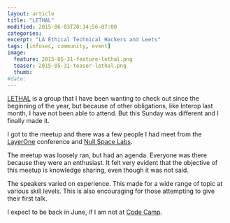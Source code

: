 ```yaml
---
layout: article
title: "LETHAL"
modified: 2015-06-03T20:34:56-07:00
categories: 
excerpt: "LA Ethical Technical Hackers and Leets"
tags: [infosec, community, event]
image:
  feature: 2015-05-31-feature-lethal.png
  teaser: 2015-05-31-teaser-lethal.png
  thumb:
#date:
---
```

[LETHAL](http://www.meetup.com/LETHAL/) is a group that I have been wanting to check out since the beginning of the year, but because of other obligations, like Interop last month, I have not been able to attend. But this Sunday was different and I finally made it.

I got to the meetup and there was a few people I had meet from the [LayerOne](/layerone_2015-05-24/) conference and [Null Space Labs](http://032.la/).

The meetup was loosely ran, but had an agenda. Everyone was there because they were an enthusiast. It felt very evident that the objective of this meetup is knowledge sharing, even though it was not said.

The speakers varied on experience. This made for a wide range of topic at various skill levels. This is also encouraging for those attempting to give their first talk.

I expect to be back in June, if I am not at [Code Camp](http://www.socalcodecamp.com/).
